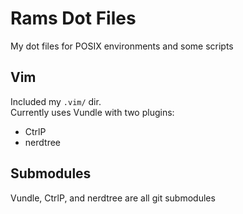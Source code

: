 # Rams Dot Files

My dot files for POSIX environments and some scripts

## Vim
Included my `.vim/` dir.  
Currently uses Vundle with two plugins:
- CtrlP
- nerdtree

## Submodules
Vundle, CtrlP, and nerdtree are all git submodules
